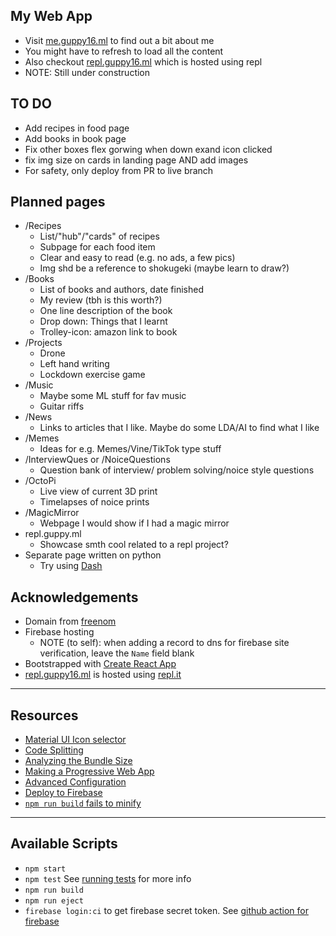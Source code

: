 ## My Web App
- Visit [me.guppy16.ml](https://me.guppy16.ml/) to find out a bit about me
- You might have to refresh to load all the content
- Also checkout [repl.guppy16.ml](https://repl.guppy16.ml/) which is hosted using repl
- NOTE: Still under construction

## TO DO
- Add recipes in food page
- Add books in book page
- Fix other boxes flex gorwing when down exand icon clicked
- fix img size on cards in landing page AND add images
- For safety, only deploy from PR to live branch

## Planned pages
- /Recipes
  - List/"hub"/"cards" of recipes
  - Subpage for each food item
  - Clear and easy to read (e.g. no ads, a few pics)
  - Img shd be a reference to shokugeki (maybe learn to draw?)
- /Books
  - List of books and authors, date finished
  - My review (tbh is this worth?)
  - One line description of the book
  - Drop down: Things that I learnt
  - Trolley-icon: amazon link to book
- /Projects
  - Drone
  - Left hand writing
  - Lockdown exercise game
- /Music
  - Maybe some ML stuff for fav music
  - Guitar riffs
- /News
  - Links to articles that I like. Maybe do some LDA/AI to find what I like
- /Memes
  - Ideas for e.g. Memes/Vine/TikTok type stuff
- /InterviewQues or /NoiceQuestions
  - Question bank of interview/ problem solving/noice style questions
- /OctoPi
  - Live view of current 3D print
  - Timelapses of noice prints
- /MagicMirror
  - Webpage I would show if I had a magic mirror
- repl.guppy.ml
  - Showcase smth cool related to a repl project?
- Separate page written on python
  - Try using [Dash](https://towardsdatascience.com/build-your-own-data-dashboard-93e4848a0dcf)

## Acknowledgements
- Domain from [freenom](https://www.freenom.com/)
- Firebase hosting
    - NOTE (to self): when adding a record to dns for firebase site verification, leave the `Name` field blank
- Bootstrapped with [Create React App](https://github.com/facebook/create-react-app)
- [repl.guppy16.ml](https://repl.guppy16.ml/) is hosted using [repl.it](https://repl.it)

---

## Resources
- [Material UI Icon selector](https://material-ui.com/components/material-icons/)
- [Code Splitting](https://facebook.github.io/create-react-app/docs/code-splitting)
- [Analyzing the Bundle Size](https://facebook.github.io/create-react-app/docs/analyzing-the-bundle-size)
- [Making a Progressive Web App](https://facebook.github.io/create-react-app/docs/making-a-progressive-web-app)
- [Advanced Configuration](https://facebook.github.io/create-react-app/docs/advanced-configuration)
- [Deploy to Firebase](https://github.com/marketplace/actions/github-action-for-firebase)
- [`npm run build` fails to minify](https://facebook.github.io/create-react-app/docs/troubleshooting#npm-run-build-fails-to-minify)

---

## Available Scripts

- `npm start`
- `npm test` See [running tests](https://facebook.github.io/create-react-app/docs/running-tests) for more info
- `npm run build`
- `npm run eject`
- `firebase login:ci` to get firebase secret token. See [github action for firebase](https://github.com/marketplace/actions/github-action-for-firebase)